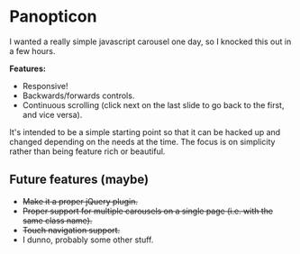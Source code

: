 Panopticon
==========

I wanted a really simple javascript carousel one day, so I knocked this out in a few hours.

**Features:**
* Responsive!
* Backwards/forwards controls.
* Continuous scrolling (click next on the last slide to go back to the first, and vice versa).

It's intended to be a simple starting point so that it can be hacked up and changed depending on the needs at the time. The focus is on simplicity rather than being feature rich or beautiful. 

Future features (maybe)
-----------------------
* ~~Make it a proper jQuery plugin.~~ 
* ~~Proper support for multiple carousels on a single page (i.e. with the same class name).~~
* ~~Touch navigation support.~~
* I dunno, probably some other stuff.

